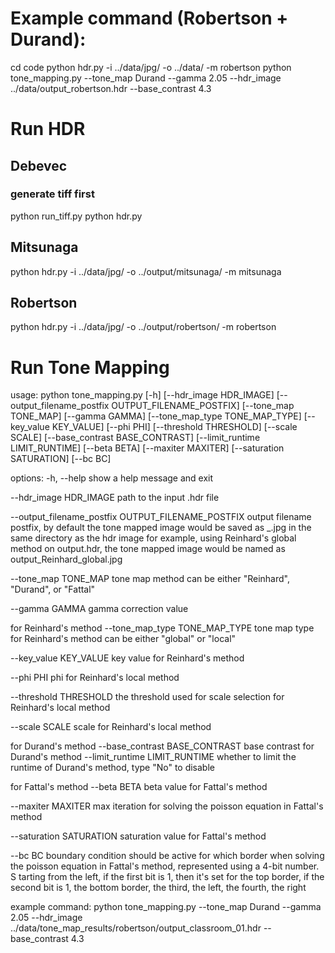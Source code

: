 # Example command (Robertson + Durand):
cd code
python hdr.py -i ../data/jpg/ -o ../data/ -m robertson
python tone_mapping.py --tone_map Durand --gamma 2.05 --hdr_image ../data/output_robertson.hdr --base_contrast 4.3



# Run HDR
## Debevec
### generate tiff first
python run_tiff.py
python hdr.py 

## Mitsunaga
python hdr.py -i ../data/jpg/ -o ../output/mitsunaga/ -m mitsunaga

## Robertson
python hdr.py -i ../data/jpg/ -o ../output/robertson/ -m robertson


# Run Tone Mapping
usage:
python tone_mapping.py [-h] [--hdr_image HDR_IMAGE] [--output_filename_postfix OUTPUT_FILENAME_POSTFIX]
                       [--tone_map TONE_MAP] [--gamma GAMMA] [--tone_map_type TONE_MAP_TYPE]
                       [--key_value KEY_VALUE] [--phi PHI] [--threshold THRESHOLD] [--scale SCALE]
                       [--base_contrast BASE_CONTRAST] [--limit_runtime LIMIT_RUNTIME] [--beta BETA]
                       [--maxiter MAXITER] [--saturation SATURATION] [--bc BC]

options:
  -h, --help            show a help message and exit

  --hdr_image HDR_IMAGE
                        path to the input .hdr file

  --output_filename_postfix OUTPUT_FILENAME_POSTFIX
                        output filename postfix, by default the tone mapped image would be saved as <original filename>_<tone map method>.jpg in the same directory as the hdr image
                        for example, using Reinhard's global method on output.hdr, the tone mapped image would be named as output_Reinhard_global.jpg
  
  --tone_map TONE_MAP   tone map method
                        can be either "Reinhard", "Durand", or "Fattal"
  
  --gamma GAMMA         gamma correction value


for Reinhard's method
  --tone_map_type TONE_MAP_TYPE
                        tone map type for Reinhard's method
                        can be either "global" or "local"
  
  --key_value KEY_VALUE
                        key value for Reinhard's method

  --phi PHI             phi for Reinhard's local method

  --threshold THRESHOLD
                        the threshold used for scale selection for Reinhard's local method

  --scale SCALE         scale for Reinhard's local method


for Durand's method
  --base_contrast BASE_CONTRAST
                        base contrast for Durand's method
  --limit_runtime LIMIT_RUNTIME
                        whether to limit the runtime of Durand's method, type "No" to disable


for Fattal's method
  --beta BETA           beta value for Fattal's method

  --maxiter MAXITER     max iteration for solving the poisson equation in Fattal's method
  
  --saturation SATURATION
                        saturation value for Fattal's method
  
  --bc BC               boundary condition should be active for which border when solving the poisson equation in
                        Fattal's method, represented using a 4-bit number. S
                        tarting from the left, if the first bit is 1, then it's set for the top border,
                                               if the second bit is 1, the bottom border, 
                                               the third, the left, 
                                               the fourth, the right


example command:
python tone_mapping.py --tone_map Durand --gamma 2.05 --hdr_image ../data/tone_map_results/robertson/output_classroom_01.hdr --base_contrast 4.3
